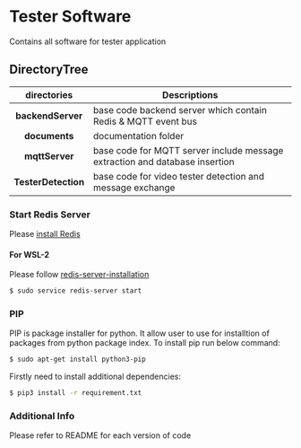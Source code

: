 # Tester Software
Contains all software for tester application

## DirectoryTree
|**directories**|**Descriptions**|
|:--:|---|
|**backendServer**|base code backend server which contain Redis & MQTT event bus|
|**documents**|documentation folder|
|**mqttServer**|base code for MQTT server include message extraction and database insertion|
|**TesterDetection**|base code for video tester detection and message exchange|

### Start Redis Server
Please [install Redis](https://redis.io/docs/getting-started/installation/install-redis-on-linux/)

#### For WSL-2
Please follow [redis-server-installation](https://docs.microsoft.com/en-us/windows/wsl/tutorials/wsl-database#install-redis)

```sh
$ sudo service redis-server start
```

### PIP
PIP is package installer for python. It allow user to use for installtion of packages from python package index. To install pip run below command:

```sh
$ sudo apt-get install python3-pip
```

Firstly need to install additional dependencies:

```sh
$ pip3 install -r requirement.txt
```

### Additional Info
Please refer to README for each version of code